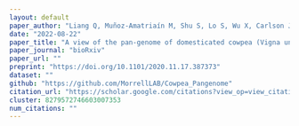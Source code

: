 ```yaml
---
layout: default
paper_author: "Liang Q, Muñoz-Amatriaín M, Shu S, Lo S, Wu X, Carlson JW, Davidson P, Goodstein DM, Phillips J, Janis NM, Lee EJ, Liang C, Morrell PL, Farmer AD, Xu P, Close TJ, Lonardi S "
date: "2022-08-22"
paper_title: "A view of the pan-genome of domesticated cowpea (Vigna unguiculata [L.] Walp.)."
paper_journal: "bioRxiv"
paper_url: ""
preprint: "https://doi.org/10.1101/2020.11.17.387373"
dataset: ""
github: "https://github.com/MorrellLAB/Cowpea_Pangenome"
citation_url: "https://scholar.google.com/citations?view_op=view_citation&hl=en&user=GnCbOj4AAAAJ&sortby=pubdate&citation_for_view=GnCbOj4AAAAJ:B3FOqHPlNUQC"
cluster: 8279572746603007353
num_citations: ""
---
```

